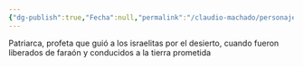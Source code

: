 ```yaml
---
{"dg-publish":true,"Fecha":null,"permalink":"/claudio-machado/personajes-biblicos/moises/","dgPassFrontmatter":true}
---
```


Patriarca, profeta que guió a los israelitas por el desierto, cuando fueron liberados de faraón y conducidos a la tierra prometida 